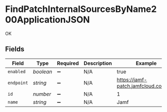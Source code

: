 # FindPatchInternalSourcesByName200ApplicationJSON

OK


## Fields

| Field                                | Type                                 | Required                             | Description                          | Example                              |
| ------------------------------------ | ------------------------------------ | ------------------------------------ | ------------------------------------ | ------------------------------------ |
| `enabled`                            | *boolean*                            | :heavy_minus_sign:                   | N/A                                  | true                                 |
| `endpoint`                           | *string*                             | :heavy_minus_sign:                   | N/A                                  | https://jamf-patch.jamfcloud.com/v1/ |
| `id`                                 | *number*                             | :heavy_minus_sign:                   | N/A                                  | 1                                    |
| `name`                               | *string*                             | :heavy_minus_sign:                   | N/A                                  | Jamf                                 |